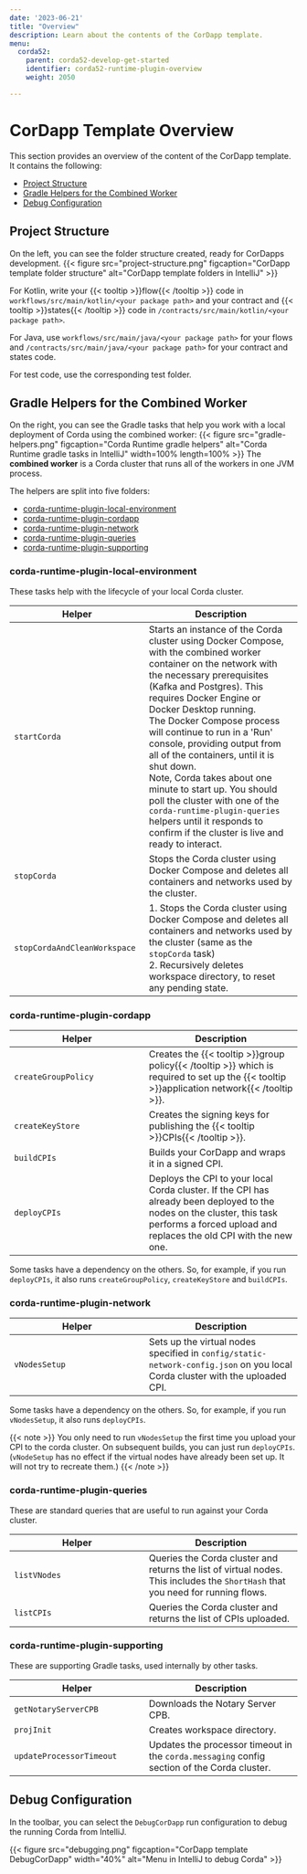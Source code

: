 ```yaml
---
date: '2023-06-21'
title: "Overview"
description: Learn about the contents of the CorDapp template.
menu:
  corda52:
    parent: corda52-develop-get-started
    identifier: corda52-runtime-plugin-overview
    weight: 2050

---
```

# CorDapp Template Overview

This section provides an overview of the content of the CorDapp template. It contains the following:

* [Project Structure](#project-structure)
* [Gradle Helpers for the Combined Worker](#gradle-helpers-for-the-combined-worker)
* [Debug Configuration](#debug-configuration)

## Project Structure

On the left, you can see the folder structure created, ready for CorDapps development.
 {{< figure src="project-structure.png" figcaption="CorDapp template folder structure" alt="CorDapp template folders in IntelliJ" >}}

For Kotlin, write your {{< tooltip >}}flow{{< /tooltip >}} code in `workflows/src/main/kotlin/<your package path>` and your contract and {{< tooltip >}}states{{< /tooltip >}} code in `/contracts/src/main/kotlin/<your package path>`.

For Java, use `workflows/src/main/java/<your package path>` for your flows and `/contracts/src/main/java/<your package path>` for your contract and states code.

For test code, use the corresponding test folder.

## Gradle Helpers for the Combined Worker

On the right, you can see the Gradle tasks that help you work with a local deployment of Corda using the combined worker:
{{< figure src="gradle-helpers.png" figcaption="Corda Runtime gradle helpers" alt="Corda Runtime gradle tasks in IntelliJ" width=100% length=100% >}}
The **combined worker** is a Corda cluster that runs all of the workers in one JVM process.

The helpers are split into five folders:

* [corda-runtime-plugin-local-environment](#corda-runtime-plugin-local-environment)
* [corda-runtime-plugin-cordapp](#corda-runtime-plugin-cordapp)
* [corda-runtime-plugin-network](#corda-runtime-plugin-network)
* [corda-runtime-plugin-queries](#corda-runtime-plugin-queries)
* [corda-runtime-plugin-supporting](#corda-runtime-plugin-supporting)

### corda-runtime-plugin-local-environment

These tasks help with the lifecycle of your local Corda cluster.

| <div style="width:220px">Helper   </div> | Description                                                                                                                                                                                                                                                                                                                                                                                                                                                                                                                                                                                  |
| ---------------------------------------- | -------------------------------------------------------------------------------------------------------------------------------------------------------------------------------------------------------------------------------------------------------------------------------------------------------------------------------------------------------------------------------------------------------------------------------------------------------------------------------------------------------------------------------------------------------------------------------------------- |
| `startCorda`                             | Starts an instance of the Corda cluster using Docker Compose, with the combined worker container on the network with the necessary prerequisites (Kafka and Postgres). This requires Docker Engine or Docker Desktop running.<br> The Docker Compose process will continue to run in a 'Run' console, providing output from all of the containers, until it is shut down. <br> Note, Corda takes about one minute to start up. You should poll the cluster with one of the `corda-runtime-plugin-queries` helpers until it responds to confirm if the cluster is live and ready to interact. |
| `stopCorda`                              | Stops the Corda cluster using Docker Compose and deletes all containers and networks used by the cluster.                                                                                                                                                                                                                                                                                                                                                                                                                                                                                    |
| `stopCordaAndCleanWorkspace`             | 1. Stops the Corda cluster using Docker Compose and deletes all containers and networks used by the cluster (same as the `stopCorda` task) <br> 2. Recursively deletes workspace directory, to reset any pending state.                                                                                                                                                                                                                                                                                                                                                                      |

### corda-runtime-plugin-cordapp

| <div style="width:220px">Helper</div> | Description                                                                                                                                                                                  |
| ------------------------------------- | -------------------------------------------------------------------------------------------------------------------------------------------------------------------------------------------- |
| `createGroupPolicy`                   | Creates the {{< tooltip >}}group policy{{< /tooltip >}} which is required to set up the {{< tooltip >}}application network{{< /tooltip >}}.                                                  |
| `createKeyStore`                      | Creates the signing keys for publishing the {{< tooltip >}}CPIs{{< /tooltip >}}.                                                                                                             |
| `buildCPIs`                           | Builds your CorDapp and wraps it in a signed CPI.                                                                                                                                            |
| `deployCPIs`                          | Deploys the CPI to your local Corda cluster. If the CPI has already been deployed to the nodes on the cluster, this task performs a forced upload and replaces the old CPI with the new one. |

Some tasks have a dependency on the others. So, for example, if you run `deployCPIs`, it also runs `createGroupPolicy`, `createKeyStore` and `buildCPIs`.

### corda-runtime-plugin-network

| <div style="width:220px">Helper</div> | Description                                                                                                                  |
| ------------------------------------- | ---------------------------------------------------------------------------------------------------------------------------- |
| `vNodesSetup`                         | Sets up the virtual nodes specified in `config/static-network-config.json` on you local Corda cluster with the uploaded CPI. |

Some tasks have a dependency on the others. So, for example, if you run `vNodesSetup`, it also runs `deployCPIs`.

{{< note >}}
You only need to run `vNodesSetup` the first time you upload your CPI to the corda cluster. On subsequent builds, you can just run `deployCPIs`. (`vNodeSetup` has no effect if the virtual nodes have already been set up. It will not try to recreate them.)
{{< /note >}}

### corda-runtime-plugin-queries

These are standard queries that are useful to run against your Corda cluster.

| <div style="width:220px">Helper</div> | Description                                                                                                               |
| ------------------------------------- | ------------------------------------------------------------------------------------------------------------------------- |
| `listVNodes`                          | Queries the Corda cluster and returns the list of virtual nodes. This includes the `ShortHash` that you  need for running flows. |
| `listCPIs`                            | Queries the Corda cluster and returns the list of CPIs uploaded.                                                          |

### corda-runtime-plugin-supporting

These are supporting Gradle tasks, used internally by other tasks.

| <div style="width:220px">Helper</div> | Description                                                                                 |
| ------------------------------------- | ------------------------------------------------------------------------------------------- |
| `getNotaryServerCPB`                  | Downloads the Notary Server CPB.                                                            |
| `projInit`                            | Creates workspace directory.                                                                |
| `updateProcessorTimeout`              | Updates the processor timeout in the `corda.messaging` config section of the Corda cluster. |

## Debug Configuration

In the toolbar, you can select the `DebugCorDapp` run configuration to debug the running Corda from IntelliJ.

{{< figure src="debugging.png" figcaption="CorDapp template DebugCorDapp" width="40%" alt="Menu in IntelliJ to debug Corda" >}}
